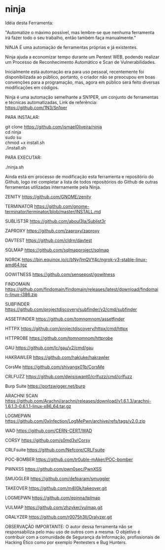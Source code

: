 # ninja

Idéia desta Ferramenta:

"Automatize o máximo possível, mas lembre-se que nenhuma ferramenta irá fazer todo o seu trabalho, então também faça manualmente."

NINJA É uma automação de ferramentas próprias e já existentes.

Ninja ajuda a economizar tempo durante um Pentest WEB, podendo realizar um Processo de Reconhecimento Automático e Scan de Vulnerabilidades.

Inicialmente esta automação era para uso pessoal, recentemente foi disponibilizada ao público, portanto, o criador não se preocupou em boas convenções para a programação, mas, agora em público será feito diversas modificações em códigos.

Ninja é uma automação semelhante a SN1PER, um conjunto de ferramentas e técnicas automatizadas, Link de referência: https://github.com/1N3/Sn1per


PARA INSTALAR:

git clone https://github.com/ismael0liveira/ninja<br>
cd ninja<br>
sudo su<br>
chmod +x install.sh<br>
./install.sh

PARA EXECUTAR:

./ninja.sh

Ainda está em processo de modificação esta ferramenta e repositório do Github, logo irei completar a lista de todos repositórios do Github de outras ferramentas utilizadas internamente pela Ninja.

ZENITY
https://github.com/GNOME/zenity

TERMINATOR
https://github.com/gnome-terminator/terminator/blob/master/INSTALL.md

SUBLIST3R
https://github.com/aboul3la/Sublist3r

ZAPROXY
https://github.com/zaproxy/zaproxy

DAVTEST
https://github.com/cldrn/davtest

SQLMAP
https://github.com/sqlmapproject/sqlmap

NGROK
https://bin.equinox.io/c/bNyj1mQVY4c/ngrok-v3-stable-linux-amd64.tgz

GOWITNESS
https://github.com/sensepost/gowitness
                
FINDOMAIN
https://github.com/findomain/findomain/releases/latest/download/findomain-linux-i386.zip

SUBFINDER
https://github.com/projectdiscovery/subfinder/v2/cmd/subfinder

ASSETFINDER
https://github.com/tomnomnom/assetfinder

HTTPX
https://github.com/projectdiscovery/httpx/cmd/httpx
        
HTTPROBE
https://github.com/tomnomnom/httprobe

GAU
https://github.com/lc/gau/v2/cmd/gau
        
HAKRAWLER
https://github.com/hakluke/hakrawler

CorsMe
https://github.com/shivangx01b/CorsMe

CRLFUZZ
https://github.com/dwisiswant0/crlfuzz/cmd/crlfuzz

Burp Suite
https://portswigger.net/burp

ARACHNI SCAN
https://github.com/Arachni/arachni/releases/download/v1.6.1.3/arachni-1.6.1.3-0.6.1.1-linux-x86_64.tar.gz

LOGMEPWN
https://github.com/0xInfection/LogMePwn/archive/refs/tags/v2.0.zip

WAD 
https://github.com/CERN-CERT/WAD

CORSY 
https://github.com/s0md3v/Corsy

CRLFsuite
https://github.com/Nefcore/CRLFsuite

POC-BOMBER 
https://github.com/tr0uble-mAker/POC-bomber

PWNXSS 
https://github.com/pwn0sec/PwnXSS

SMUGGLER 
https://github.com/defparam/smuggler

TAKEOVER 
https://github.com/m4ll0k/takeover.git

LOGMEPWN 
https://github.com/epinna/tplmap

VULMAP
https://github.com/zhzyker/vulmap.git

ORALYZER
https://github.com/r0075h3ll/Oralyzer.git





OBSERVAÇÃO IMPORTANTE: O autor dessa ferramenta não se responsabiliza pelo mau uso de outros com a mesma. O objetivo é contribuir com a comunidade de Segurança da Informação, profissionais de Hacking Ético como por exemplo Pentesters e Bug Hunters.
